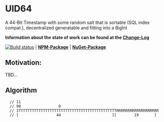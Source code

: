 # UID64

A 44-Bit Timestamp with some random salt that is sortable (SQL index 
compat.), decentralized generatable and fitting into a BigInt



**Information about the state of work can be found at the [Change-Log](./vers/changelog.md)**

[![Build status](https://dev.azure.com/SmartOpenSource/Smart%20Standards%20(Allgemein)/_apis/build/status/UID64)](https://dev.azure.com/SmartOpenSource/Smart%20Standards%20(Allgemein)/_build/latest?definitionId=3) | **[NPM-Package](https://www.npmjs.com/package/uid64?activeTab=versions)** | **[NuGet-Package](https://www.nuget.org/packages/uid64)**

## Motivation:

TBD...




## Algorithm

      // 11
      // 98                 0
      // 1TTTTTTTTTTTTTTTTTTTTTTTTTTTTTTTTTTTTTTTTTTTTRRRRRRRRRRRRRRRRRRR
      // [                 44                       ][        19       ]